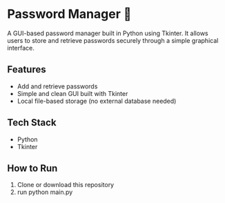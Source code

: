 # Password Manager 🔐  

A GUI-based password manager built in Python using Tkinter. It allows users to store and retrieve passwords securely through a simple graphical interface.  

## Features
- Add and retrieve passwords
- Simple and clean GUI built with Tkinter
- Local file-based storage (no external database needed)

## Tech Stack
- Python
- Tkinter

## How to Run
1. Clone or download this repository
2. run python main.py

